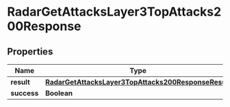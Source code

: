 

# RadarGetAttacksLayer3TopAttacks200Response


## Properties

| Name | Type | Description | Notes |
|------------ | ------------- | ------------- | -------------|
|**result** | [**RadarGetAttacksLayer3TopAttacks200ResponseResult**](RadarGetAttacksLayer3TopAttacks200ResponseResult.md) |  |  |
|**success** | **Boolean** |  |  |



